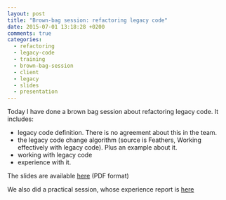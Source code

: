 ```yaml
---
layout: post
title: "Brown-bag session: refactoring legacy code"
date: 2015-07-01 13:18:28 +0200
comments: true
categories:
  - refactoring
  - legacy-code
  - training
  - brown-bag-session
  - client
  - legacy
  - slides
  - presentation
---
```


Today I have done a brown bag session about refactoring legacy code. It includes:

  * legacy code definition. There is no agreement about this in the team.
  * the legacy code change algorithm (source is Feathers, Working effectively with legacy code). Plus an example about it.
  * working with legacy code
  * experience with it.

The slides are available [here][slides] (PDF format)

[slides]: ../../../../uploads/refactoring-legacy-code-slides.pdf

We also did a practical session, whose experience report is [here](../../../../2015/06/23/brown-bag-session-refactoring-legacy-code/) 
